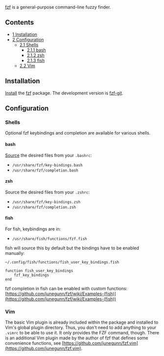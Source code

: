 [fzf](https://github.com/junegunn/fzf) is a general-purpose command-line fuzzy finder.

## Contents

*   [1 Installation](#Installation)
*   [2 Configuration](#Configuration)
    *   [2.1 Shells](#Shells)
        *   [2.1.1 bash](#bash)
        *   [2.1.2 zsh](#zsh)
        *   [2.1.3 fish](#fish)
    *   [2.2 Vim](#Vim)

## Installation

[Install](/index.php/Install "Install") the [fzf](https://www.archlinux.org/packages/?name=fzf) package. The development version is [fzf-git](https://aur.archlinux.org/packages/fzf-git/).

## Configuration

### Shells

Optional fzf keybindings and completion are available for various shells.

#### bash

[Source](/index.php/Source "Source") the desired files from your `.bashrc`:

*   `/usr/share/fzf/key-bindings.bash`
*   `/usr/share/fzf/completion.bash`

#### zsh

Source the desired files from your `.zshrc`:

*   `/usr/share/fzf/key-bindings.zsh`
*   `/usr/share/fzf/completion.zsh`

#### fish

For fish, keybindings are in:

*   `/usr/share/fish/functions/fzf.fish`

fish will source this by default but the bindings have to be enabled manually:

 `~/.config/fish/functions/fish_user_key_bindings.fish` 
```
function fish_user_key_bindings
	fzf_key_bindings
end

```

fzf completion in fish can be enabled with custom functions: [https://github.com/junegunn/fzf/wiki/Examples-(fish)](https://github.com/junegunn/fzf/wiki/Examples-(fish))

### Vim

The basic Vim plugin is already included within the package and installed to Vim's global plugin directory. Thus, you don't need to add anything to your `.vimrc` to be able to use it. It only provides the FZF command, though. There is an additional Vim plugin made by the author of fzf that defines some convenience functions, see [https://github.com/junegunn/fzf.vim](https://github.com/junegunn/fzf.vim).